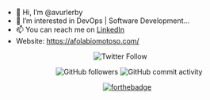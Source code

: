 - 👋 Hi, I’m @avurlerby
- 👀 I’m interested in DevOps | Software Development...
- 📫 You can reach me on [LinkedIn](https://www.linkedin.com/in/omotoso-afolabi/)
- Website: https://afolabiomotoso.com/

<!---
avurlerby/avurlerby is a ✨ special ✨ repository because its `README.md` (this file) appears on your GitHub profile.
You can click the Preview link to take a look at your changes.
--->


<center>

  
   <img alt="Twitter Follow" src="https://img.shields.io/twitter/follow/avurlerby?style=social">&nbsp;
  &nbsp;&nbsp;&nbsp;&nbsp;&nbsp;&nbsp;&nbsp;
  
  <img alt="GitHub followers" src="https://img.shields.io/github/followers/avurlerby?style=social">
  
  <img alt="GitHub commit activity" src="https://img.shields.io/github/commit-activity/m/avurlerby/portfolio-web?style=flat-square">
  
  
  [![forthebadge](https://forthebadge.com/images/badges/built-with-love.svg)](https://forthebadge.com) &nbsp;
</center>

